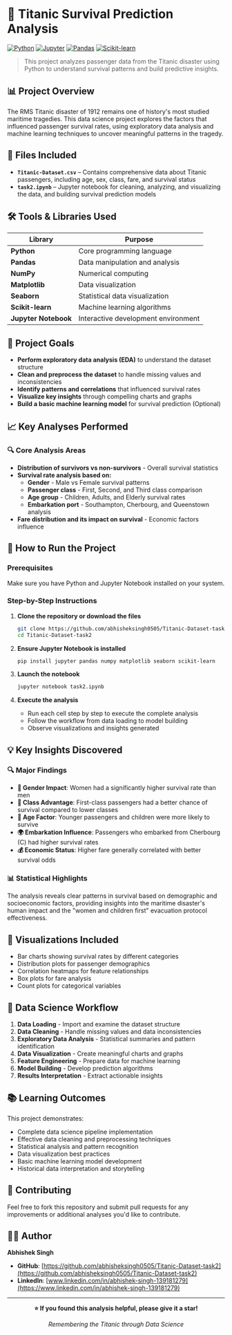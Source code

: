 # 🚢 Titanic Survival Prediction Analysis

[![Python](https://img.shields.io/badge/Python-3.8+-blue.svg)](https://www.python.org/downloads/)
[![Jupyter](https://img.shields.io/badge/Jupyter-Notebook-orange.svg)](https://jupyter.org/)
[![Pandas](https://img.shields.io/badge/Pandas-Data%20Analysis-green.svg)](https://pandas.pydata.org/)
[![Scikit-learn](https://img.shields.io/badge/Scikit--learn-Machine%20Learning-red.svg)](https://scikit-learn.org/)

> This project analyzes passenger data from the Titanic disaster using Python to understand survival patterns and build predictive insights.

## 📊 Project Overview

The RMS Titanic disaster of 1912 remains one of history's most studied maritime tragedies. This data science project explores the factors that influenced passenger survival rates, using exploratory data analysis and machine learning techniques to uncover meaningful patterns in the tragedy.

## 📁 Files Included

- **`Titanic-Dataset.csv`** – Contains comprehensive data about Titanic passengers, including age, sex, class, fare, and survival status
- **`task2.ipynb`** – Jupyter notebook for cleaning, analyzing, and visualizing the data, and building survival prediction models

## 🛠️ Tools & Libraries Used

| Library | Purpose |
|---------|---------|
| **Python** | Core programming language |
| **Pandas** | Data manipulation and analysis |
| **NumPy** | Numerical computing |
| **Matplotlib** | Data visualization |
| **Seaborn** | Statistical data visualization |
| **Scikit-learn** | Machine learning algorithms |
| **Jupyter Notebook** | Interactive development environment |

## 🎯 Project Goals

- **Perform exploratory data analysis (EDA)** to understand the dataset structure
- **Clean and preprocess the dataset** to handle missing values and inconsistencies
- **Identify patterns and correlations** that influenced survival rates
- **Visualize key insights** through compelling charts and graphs
- **Build a basic machine learning model** for survival prediction (Optional)

## 📈 Key Analyses Performed

### 🔍 Core Analysis Areas

- **Distribution of survivors vs non-survivors** - Overall survival statistics
- **Survival rate analysis based on:**
  - **Gender** - Male vs Female survival patterns
  - **Passenger class** - First, Second, and Third class comparison
  - **Age group** - Children, Adults, and Elderly survival rates
  - **Embarkation port** - Southampton, Cherbourg, and Queenstown analysis
- **Fare distribution and its impact on survival** - Economic factors influence

## 🚀 How to Run the Project

### Prerequisites
Make sure you have Python and Jupyter Notebook installed on your system.

### Step-by-Step Instructions

1. **Clone the repository or download the files**
   ```bash
   git clone https://github.com/abhisheksingh0505/Titanic-Dataset-task2.git
   cd Titanic-Dataset-task2
   ```

2. **Ensure Jupyter Notebook is installed**
   ```bash
   pip install jupyter pandas numpy matplotlib seaborn scikit-learn
   ```

3. **Launch the notebook**
   ```bash
   jupyter notebook task2.ipynb
   ```

4. **Execute the analysis**
   - Run each cell step by step to execute the complete analysis
   - Follow the workflow from data loading to model building
   - Observe visualizations and insights generated

## 💡 Key Insights Discovered

### 🔍 Major Findings

- **👩 Gender Impact**: Women had a significantly higher survival rate than men
- **🎩 Class Advantage**: First-class passengers had a better chance of survival compared to lower classes
- **👶 Age Factor**: Younger passengers and children were more likely to survive
- **🌍 Embarkation Influence**: Passengers who embarked from Cherbourg (C) had higher survival rates
- **💰 Economic Status**: Higher fare generally correlated with better survival odds

### 📊 Statistical Highlights

The analysis reveals clear patterns in survival based on demographic and socioeconomic factors, providing insights into the maritime disaster's human impact and the "women and children first" evacuation protocol effectiveness.

## 🎨 Visualizations Included

- Bar charts showing survival rates by different categories
- Distribution plots for passenger demographics
- Correlation heatmaps for feature relationships
- Box plots for fare analysis
- Count plots for categorical variables

## 🔬 Data Science Workflow

1. **Data Loading** - Import and examine the dataset structure
2. **Data Cleaning** - Handle missing values and data inconsistencies
3. **Exploratory Data Analysis** - Statistical summaries and pattern identification
4. **Data Visualization** - Create meaningful charts and graphs
5. **Feature Engineering** - Prepare data for machine learning
6. **Model Building** - Develop prediction algorithms
7. **Results Interpretation** - Extract actionable insights

## 📚 Learning Outcomes

This project demonstrates:
- Complete data science pipeline implementation
- Effective data cleaning and preprocessing techniques
- Statistical analysis and pattern recognition
- Data visualization best practices
- Basic machine learning model development
- Historical data interpretation and storytelling

## 🤝 Contributing

Feel free to fork this repository and submit pull requests for any improvements or additional analyses you'd like to contribute.

## 👨‍💻 Author

**Abhishek Singh**

- **GitHub**: [https://github.com/abhisheksingh0505/Titanic-Dataset-task2](https://github.com/abhisheksingh0505/Titanic-Dataset-task2)
- **LinkedIn**: [www.linkedin.com/in/abhishek-singh-139181279](https://www.linkedin.com/in/abhishek-singh-139181279)

---

<div align="center">

**⭐ If you found this analysis helpful, please give it a star!**

*Remembering the Titanic through Data Science*

</div>

